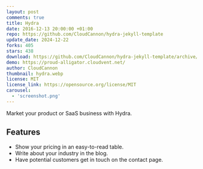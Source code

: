 ```yaml
---
layout: post
comments: true
title: Hydra
date: 2016-12-13 20:00:00 +01:00
repo: https://github.com/CloudCannon/hydra-jekyll-template
update_date: 2024-12-22
forks: 405
stars: 438
download: https://github.com/CloudCannon/hydra-jekyll-template/archive/master.zip
demo: https://proud-alligator.cloudvent.net/
author: CloudCannon
thumbnail: hydra.webp
license: MIT
license_link: https://opensource.org/license/MIT
carousel:
  - 'screenshot.png'
---
```


Market your product or SaaS business with Hydra.

## Features

* Show your pricing in an easy-to-read table.
* Write about your industry in the blog.
* Have potential customers get in touch on the contact page.

